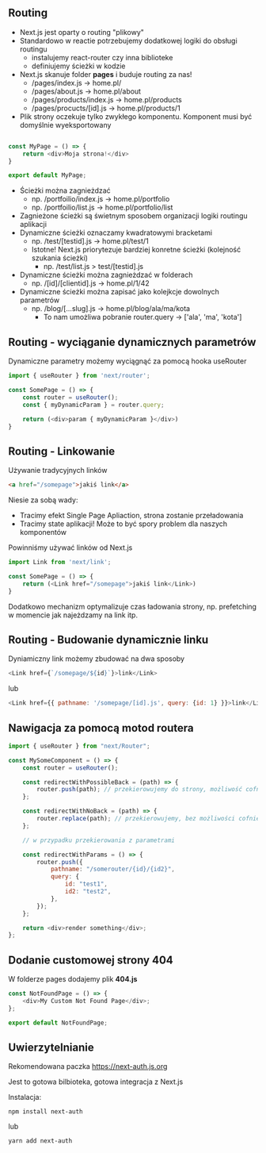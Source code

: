 ## Routing

-   Next.js jest oparty o routing "plikowy"
-   Standardowo w reactie potrzebujemy dodatkowej logiki do obsługi routingu
    -   instalujemy react-router czy inna biblioteke
    -   definiujemy ścieżki w kodzie
-   Next.js skanuje folder **pages** i buduje routing za nas!
    -   /pages/index.js -> home.pl/
    -   /pages/about.js -> home.pl/about
    -   /pages/products/index.js -> home.pl/products
    -   /pages/procucts/[id].js -> home.pl/products/1
-   Plik strony oczekuje tylko zwykłego komponentu. Komponent musi być domyślnie wyeksportowany
```js

const MyPage = () => {
    return <div>Moja strona!</div>
}

export default MyPage;

```
-   Ścieżki można zagnieżdzać
    -   np. /portfoilio/index.js -> home.pl/portfolio
    -   np. /portfoilio/list.js -> home.pl/portfolio/list
-   Zagnieżone ścieżki są świetnym sposobem organizacji logiki routingu aplikacji
-   Dynamiczne ścieżki oznaczamy kwadratowymi bracketami
    -   np. /test/[testid].js -> home.pl/test/1
    -   Istotne! Next.js priorytezuje bardziej konretne ścieżki (kolejność szukania ścieżki)
        -   np. /test/list.js > test/[testid].js
-   Dynamiczne ścieżki można zagnieżdzać w folderach
    -   np. /[id]/[clientid].js -> home.pl/1/42
-   Dynamiczne ścieżki można zapisać jako kolejkcje dowolnych parametrów
    -   np. /blog/[...slug].js -> home.pl/blog/ala/ma/kota
        -   To nam umożliwa pobranie router.query -> ['ala', 'ma', 'kota']

## Routing - wyciąganie dynamicznych parametrów

Dynamiczne parametry możemy wyciągnąć za pomocą hooka useRouter

```js
import { useRouter } from 'next/router';

const SomePage = () => {
    const router = useRouter();
    const { myDynamicParam } = router.query;

    return (<div>param { myDynamicParam }</div>)
}

```

## Routing - Linkowanie

Używanie tradycyjnych linków

```html
<a href="/somepage">jakiś link</a>
```

Niesie za sobą wady:

-   Tracimy efekt Single Page Apliaction, strona zostanie przeładowania
-   Tracimy state aplikacji! Może to być spory problem dla naszych komponentów

Powinniśmy używać linków od Next.js

```js
import Link from 'next/link';

const SomePage = () => {
    return (<Link href="/somepage">jakiś link</Link>)
}
```

Dodatkowo mechanizm optymalizuje czas ładowania strony, np. prefetching w momencie jak najeżdzamy na link itp.

## Routing - Budowanie dynamicznie linku

Dyniamiczny link możemy zbudować na dwa sposoby

```js
<Link href={`/somepage/${id}`}>link</Link>
```

lub

```js
<Link href={{ pathname: '/somepage/[id].js', query: {id: 1} }}>link</Link>
``` 

## Nawigacja za pomocą motod routera

```js
import { useRouter } from "next/Router";

const MySomeComponent = () => {
    const router = useRouter();

    const redirectWithPossibleBack = (path) => {
        router.push(path); // przekierowujemy do strony, możliwość cofnięcia się standardowym przyciskiem
    };

    const redirectWithNoBack = (path) => {
        router.replace(path); // przekierowujemy, bez możliwości cofnięcia się standardowym przyciskiem
    };

    // w przypadku przekierowania z parametrami

    const redirectWithParams = () => {
        router.push({
            pathname: "/somerouter/{id}/{id2}",
            query: {
                id: "test1",
                id2: "test2",
            },
        });
    };

    return <div>render something</div>;
};
```

## Dodanie customowej strony 404

W folderze pages dodajemy plik **404.js**

```js
const NotFoundPage = () => {
    <div>My Custom Not Found Page</div>;
};

export default NotFoundPage;
```

## Uwierzytelnianie

Rekomendowana paczka https://next-auth.js.org

Jest to gotowa bilbioteka, gotowa integracja z Next.js

Instalacja:
```
npm install next-auth
```
lub
```
yarn add next-auth
```